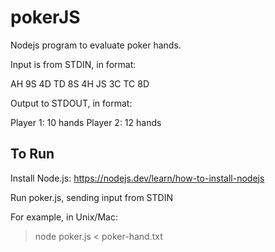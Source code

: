 # pokerJS

Nodejs program to evaluate poker hands. 

Input is from STDIN, in format: 

AH 9S 4D TD 8S 4H JS 3C TC 8D


Output to STDOUT, in format:

Player 1: 10 hands
Player 2: 12 hands

## To Run

Install Node.js:
https://nodejs.dev/learn/how-to-install-nodejs

Run poker.js, sending input from STDIN



For example, in Unix/Mac:

>node poker.js < poker-hand.txt
